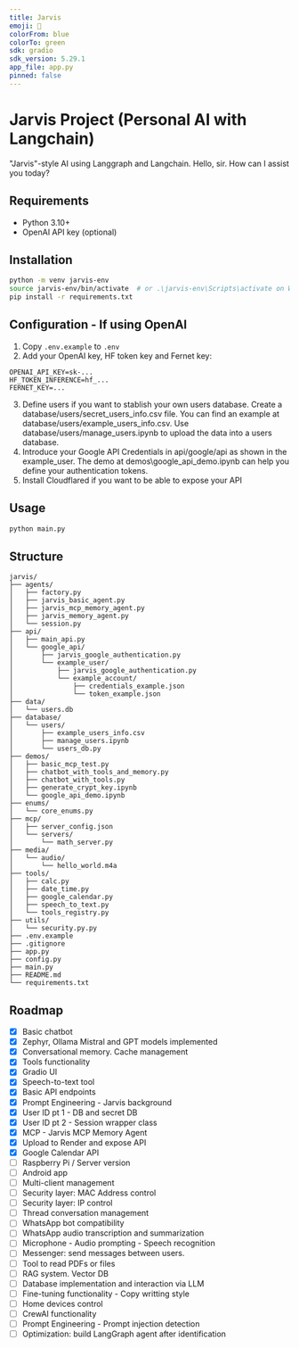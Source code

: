 ```yaml
---
title: Jarvis
emoji: 🤖
colorFrom: blue
colorTo: green
sdk: gradio
sdk_version: 5.29.1
app_file: app.py
pinned: false
---
```


# Jarvis Project (Personal AI with Langchain)

"Jarvis"-style AI using Langgraph and Langchain.
Hello, sir. How can I assist you today?

## Requirements
- Python 3.10+
- OpenAI API key (optional)

## Installation
```bash
python -m venv jarvis-env  
source jarvis-env/bin/activate  # or .\jarvis-env\Scripts\activate on Windows  
pip install -r requirements.txt
```

## Configuration - If using OpenAI
1. Copy `.env.example` to `.env`
2. Add your OpenAI key, HF token key and Fernet key:
```
OPENAI_API_KEY=sk-...
HF_TOKEN_INFERENCE=hf_...
FERNET_KEY=...
```
3. Define users if you want to stablish your own users database. Create a database/users/secret_users_info.csv file. You can find an example at database/users/example_users_info.csv. Use database/users/manage_users.ipynb to upload the data into a users database.
4. Introduce your Google API Credentials in api/google/api as shown in the example_user. The demo at demos\google_api_demo.ipynb can help you define your authentication tokens.
5. Install Cloudflared if you want to be able to expose your API

## Usage
```bash
python main.py
```

## Structure
```
jarvis/
├── agents/
│   ├── factory.py
│   ├── jarvis_basic_agent.py
│   ├── jarvis_mcp_memory_agent.py
│   ├── jarvis_memory_agent.py
│   └── session.py
├── api/
│   ├── main_api.py
│   └── google_api/
│       ├── jarvis_google_authentication.py
│       └── example_user/
│           ├── jarvis_google_authentication.py
│           └── example_account/
│               ├── credentials_example.json
│               └── token_example.json
├── data/
│   └── users.db
├── database/
│   └── users/
│       ├── example_users_info.csv
│       ├── manage_users.ipynb
│       └── users_db.py
├── demos/
│   ├── basic_mcp_test.py
│   ├── chatbot_with_tools_and_memory.py
│   ├── chatbot_with_tools.py
│   ├── generate_crypt_key.ipynb
│   └── google_api_demo.ipynb
├── enums/
│   └── core_enums.py
├── mcp/
│   ├── server_config.json
│   └── servers/
│       └── math_server.py
├── media/
│   └── audio/
│       └── hello_world.m4a
├── tools/
│   ├── calc.py
│   ├── date_time.py
│   ├── google_calendar.py
│   ├── speech_to_text.py
│   └── tools_registry.py
├── utils/
│   └── security.py.py
├── .env.example
├── .gitignore
├── app.py
├── config.py
├── main.py
├── README.md
└── requirements.txt
```

## Roadmap
- [x] Basic chatbot
- [x] Zephyr, Ollama Mistral and GPT models implemented
- [x] Conversational memory. Cache management
- [x] Tools functionality
- [x] Gradio UI
- [x] Speech-to-text tool
- [x] Basic API endpoints
- [x] Prompt Engineering - Jarvis background
- [x] User ID pt 1 - DB and secret DB
- [x] User ID pt 2 - Session wrapper class
- [x] MCP - Jarvis MCP Memory Agent
- [x] Upload to Render and expose API
- [x] Google Calendar API
- [ ] Raspberry Pi / Server version
- [ ] Android app
- [ ] Multi-client management
- [ ] Security layer: MAC Address control
- [ ] Security layer: IP control
- [ ] Thread conversation management
- [ ] WhatsApp bot compatibility
- [ ] WhatsApp audio transcription and summarization
- [ ] Microphone - Audio prompting - Speech recognition
- [ ] Messenger: send messages between users.
- [ ] Tool to read PDFs or files
- [ ] RAG system. Vector DB
- [ ] Database implementation and interaction via LLM
- [ ] Fine-tuning functionality - Copy writting style
- [ ] Home devices control
- [ ] CrewAI functionality
- [ ] Prompt Engineering - Prompt injection detection
- [ ] Optimization: build LangGraph agent after identification
